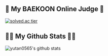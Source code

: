 
## 👯 My BAEKOON Online Judge 👯
[![solved.ac tier](http://mazassumnida.wtf/api/v2/generate_badge?boj=yutan0565)](https://solved.ac/yutan0565/)


## 👩‍💻 My Github Stats 👩‍💻
![yutan0565's github stats](https://github-readme-stats.vercel.app/api?username=yutan0565&show_icons=true)




<!--
**yutan0565/yutan0565** is a ✨ _special_ ✨ repository because its `README.md` (this file) appears on your GitHub profile.

Here are some ideas to get you started:

- 🔭 I’m currently working on ...
- 🌱 I’m currently learning ...
- 👯 I’m looking to collaborate on ...
- 🤔 I’m looking for help with ...
- 💬 Ask me about ...
- 📫 How to reach me: ...
- 😄 Pronouns: ...
- ⚡ Fun fact: ...
-->

